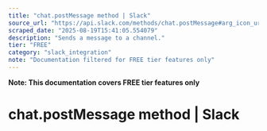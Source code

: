 ```yaml
---
title: "chat.postMessage method | Slack"
source_url: "https://api.slack.com/methods/chat.postMessage#arg_icon_url"
scraped_date: "2025-08-19T15:41:05.554079"
description: "Sends a message to a channel."
tier: "FREE"
category: "slack_integration"
note: "Documentation filtered for FREE tier features only"
---
```

**Note: This documentation covers FREE tier features only**

# chat.postMessage method | Slack

